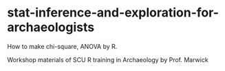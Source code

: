 # stat-inference-and-exploration-for-archaeologists

How to make chi-square, ANOVA by R.

Workshop materials of SCU R training in Archaeology by Prof. Marwick
